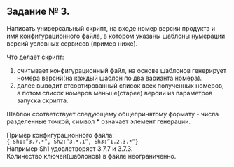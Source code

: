 ## Задание № 3.

Написать универсальный скрипт, на входе номер версии продукта и имя
конфигурационного файла, в котором указаны шаблоны нумерации версий
условных сервисов (пример ниже).  

Что делает скрипт:
1) считывает конфигурационный файл, на основе шаблонов генерирует номера версий(на каждый шаблон по два варианта номера).  
2) далее выводит отсортированный список всех полученных номеров, а потом список номеров меньше(старее) версии из параметров запуска скрипта.

Шаблон соответствует следующему общепринятому формату - числа разделенные точкой, символ * означает элемент генерации.  

Пример конфигурационного файла:  
`` { Sh1:”3.7.*”, Sh2:”3.*.1”, Sh3:”1.2.3.*”} ``  
Например Sh1 удовлетворяет 3.7.7 и 3.7.3.  
Количество ключей(шаблонов) в файле неограниченно.

